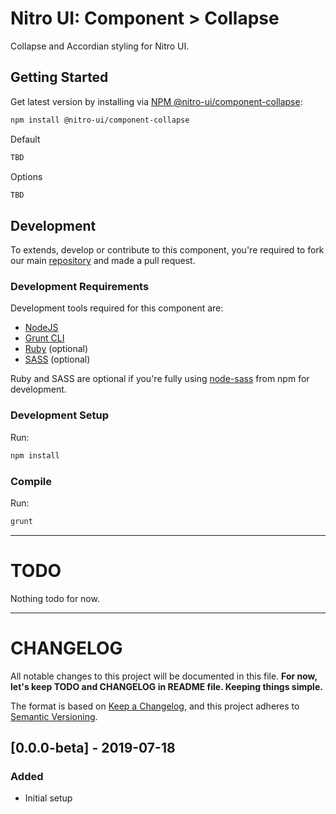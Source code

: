 # Nitro UI: Component > Collapse

Collapse and Accordian styling for Nitro UI.

## Getting Started

Get latest version by installing via [NPM @nitro-ui/component-collapse](https://www.npmjs.com/package/@nitro-ui/component-collapse):

```sh
npm install @nitro-ui/component-collapse
```

Default

```html
TBD
```

Options

```html
TBD
```

## Development

To extends, develop or contribute to this component, you're required to fork our main [repository](https://github.com/icarasia-/nitro-ui) and made a pull request.

### Development Requirements

Development tools required for this component are:

- [NodeJS](https://nodejs.org/en/)
- [Grunt CLI](https://gruntjs.com)
- [Ruby](https://www.ruby-lang.org/en/) (optional)
- [SASS](https://sass-lang.com) (optional)

Ruby and SASS are optional if you're fully using [node-sass](https://github.com/sass/node-sass) from npm for development.

### Development Setup

Run:

```sh
npm install
```

### Compile

Run:

```sh
grunt
```
---

# TODO

Nothing todo for now.

---

# CHANGELOG

All notable changes to this project will be documented in this file. **For now, let's keep TODO and CHANGELOG in README file. Keeping things simple.**

The format is based on [Keep a Changelog](https://keepachangelog.com/en/1.0.0/),
and this project adheres to [Semantic Versioning](https://semver.org/spec/v2.0.0.html).

## [0.0.0-beta] - 2019-07-18
### Added
- Initial setup
